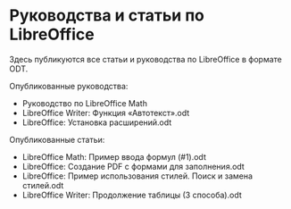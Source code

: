 Руководства и статьи по LibreOffice
===============================
Здесь публикуются все статьи и руководства по LibreOffice в формате ODT.

Опубликованные руководства:
* Руководство по LibreOffice Math
* LibreOffice Writer: Функция «Автотекст».odt
* LibreOffice: Установка расширений.odt

Опубликованные статьи:
* LibreOffice Math: Пример ввода формул (#1).odt
* LibreOffice: Создание PDF с формами для заполнения.odt
* LibreOffice: Пример использования стилей. Поиск и замена стилей.odt
* LibreOffice Writer: Продолжение таблицы (3 способа).odt

